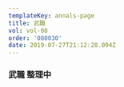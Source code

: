 ```yaml
---
templateKey: annals-page
title: 武職
vol: vol-08
order: '080030'
date: 2019-07-27T21:12:28.094Z
---
```

### 武職 整理中
